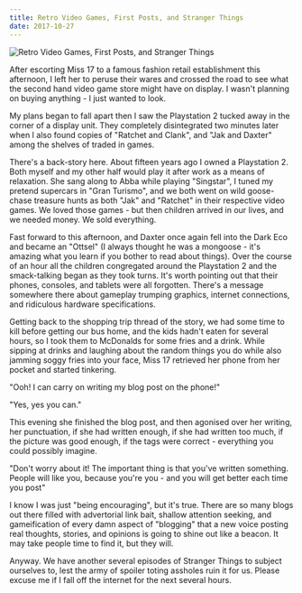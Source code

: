 ```yaml
---
title: Retro Video Games, First Posts, and Stranger Things
date: 2017-10-27
---
```


![Retro Video Games, First Posts, and Stranger Things](https://source.unsplash.com/2aFp6EWWs58/1600x900)

After escorting Miss 17 to a famous fashion retail establishment this afternoon, I left her to peruse their wares and crossed the road to see what the second hand video game store might have on display. I wasn't planning on buying anything - I just wanted to look.

My plans began to fall apart then I saw the Playstation 2 tucked away in the corner of a display unit. They completely disintegrated two minutes later when I also found copies of "Ratchet and Clank", and "Jak and Daxter" among the shelves of traded in games.

There's a back-story here. About fifteen years ago I owned a Playstation 2. Both myself and my other half would play it after work as a means of relaxation. She sang along to Abba while playing "Singstar", I tuned my pretend supercars in "Gran Turismo", and we both went on wild goose-chase treasure hunts as both "Jak" and "Ratchet" in their respective video games. We loved those games - but then children arrived in our lives, and we needed money. We sold everything.

Fast forward to this afternoon, and Daxter once again fell into the Dark Eco and became an "Ottsel" (I always thought he was a mongoose - it's amazing what you learn if you bother to read about things). Over the course of an hour all the children congregated around the Playstation 2 and the smack-talking began as they took turns. It's worth pointing out that their phones, consoles, and tablets were all forgotten. There's a message somewhere there about gameplay trumping graphics, internet connections, and ridiculous hardware specifications.

Getting back to the shopping trip thread of the story, we had some time to kill before getting our bus home, and the kids hadn't eaten for several hours, so I took them to McDonalds for some fries and a drink. While sipping at drinks and laughing about the random things you do while also jamming soggy fries into your face, Miss 17 retrieved her phone from her pocket and started tinkering.

"Ooh! I can carry on writing my blog post on the phone!"

"Yes, yes you can."

This evening she finished the blog post, and then agonised over her writing, her punctuation, if she had written enough, if she had written too much, if the picture was good enough, if the tags were correct - everything you could possibly imagine.

"Don't worry about it! The important thing is that you've written something. People will like you, because you're you - and you will get better each time you post"

I know I was just "being encouraging", but it's true. There are so many blogs out there filled with advertorial link bait, shallow attention seeking, and gameification of every damn aspect of "blogging" that a new voice posting real thoughts, stories, and opinions is going to shine out like a beacon. It may take people time to find it, but they will.

Anyway. We have another several episodes of Stranger Things to subject ourselves to, lest the army of spoiler toting assholes ruin it for us. Please excuse me if I fall off the internet for the next several hours.